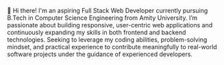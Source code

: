 👋 Hi there! I'm an aspiring Full Stack Web Developer currently pursuing B.Tech in Computer Science Engineering from Amity University. I’m passionate about building responsive, user-centric web applications and continuously expanding my skills in both frontend and backend technologies. Seeking to leverage my coding abilities, problem-solving mindset, and practical experience to contribute meaningfully to real-world software projects under the guidance of experienced developers.
